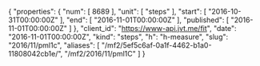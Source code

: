 {
  "properties": {
    "num": [
      8689
    ],
    "unit": [
      "steps"
    ],
    "start": [
      "2016-10-31T00:00:00Z"
    ],
    "end": [
      "2016-11-01T00:00:00Z"
    ],
    "published": [
      "2016-11-01T00:00:00Z"
    ]
  },
  "client_id": "https://www-api.jvt.me/fit",
  "date": "2016-11-01T00:00:00Z",
  "kind": "steps",
  "h": "h-measure",
  "slug": "2016/11/pml1c",
  "aliases": [
    "/mf2/5ef5c6af-0a1f-4462-b1a0-11808042cb1e/",
    "/mf2/2016/11/pml1C"
  ]
}
